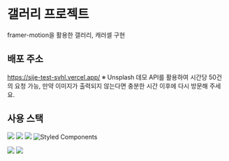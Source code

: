 # 갤러리 프로젝트

framer-motion을 활용한 갤러리, 캐러셀 구현

## 배포 주소

https://sije-test-svhl.vercel.app/
※ Unsplash 데모 API를 활용하여 시간당 50건의 요청 가능, 만약 이미지가 출력되지 않는다면 충분한 시간 이후에 다시 방문해 주세요.

## 사용 스택

<img src="https://img.shields.io/badge/TypeScript-3178C6?style=for-the-badge&logo=TypeScript&logoColor=white"> <img src="https://img.shields.io/badge/React-61DAFB?style=for-the-badge&logo=React&logoColor=white"> <img src="https://img.shields.io/badge/Vite-646CFF?style=for-the-badge&logo=vite&logoColor=white"> ![Styled Components](https://img.shields.io/badge/styled--components-DB7093?style=for-the-badge&logo=styled-components&logoColor=white)

<img src="https://img.shields.io/badge/React Query-FF4154?style=for-the-badge&logo=reactquery&logoColor=white">

<img src="https://img.shields.io/badge/Vercel-000000?style=for-the-badge&logo=netlify&logoColor=white">
